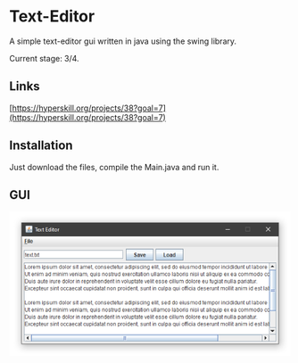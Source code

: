 # Text-Editor
A simple text-editor gui written in java using the swing library.

Current stage: 3/4.

## Links
[https://hyperskill.org/projects/38?goal=7](https://hyperskill.org/projects/38?goal=7)

## Installation
Just download the files, compile the Main.java and run it.

## GUI
![alt text][logo]

[logo]: https://github.com/dooflesdoodles/text-editor/blob/master/example.png "example"
